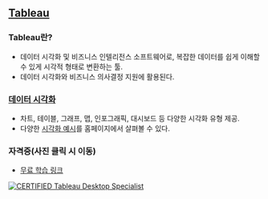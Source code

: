 ## [Tableau](https://www.tableau.com/ko-kr)

### Tableau란?
- 데이터 시각화 및 비즈니스 인텔리전스 소프트웨어로, 복잡한 데이터를 쉽게 이해할 수 있게 시각적 형태로 변환하는 툴.
- 데이터 시각화와 비즈니스 의사결정 지원에 활용된다.

### [데이터 시각화](https://www.tableau.com/ko-kr/learn/articles/data-visualization)
- 차트, 테이블, 그래프, 맵, 인포그래픽, 대시보드 등 다양한 시각화 유형 제공.
- 다양한 [시각화 예시](https://public.tableau.com/app/discover)를 홈페이지에서 살펴볼 수 있다.




### 자격증(사진 클릭 시 이동)
- [무료 학습 링크](https://www.tableau.com/ko-kr/learn)

[![CERTIFIED Tableau Desktop Specialist](https://github.com/ChoiJeonSeok/TIL/assets/82266289/a673054f-1594-4a48-9293-f758489c8870)](https://www.tableau.com/ko-kr/learn/certification)
